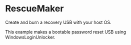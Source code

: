 # RescueMaker

Create and burn a recovery USB with your host OS.

This example makes a bootable password reset USB using WindowsLoginUnlocker.
